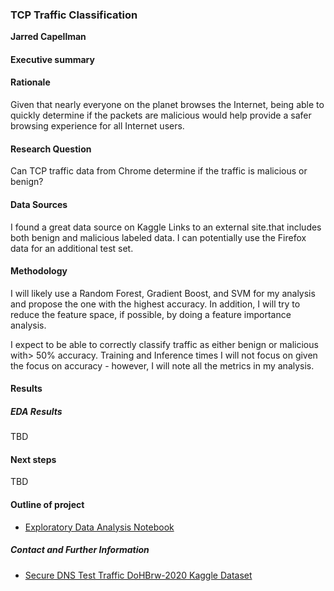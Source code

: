 ### TCP Traffic Classification

**Jarred Capellman**

#### Executive summary

#### Rationale
Given that nearly everyone on the planet browses the Internet, being able to quickly determine if the packets are malicious would help provide a safer browsing experience for all Internet users.

#### Research Question
Can TCP traffic data from Chrome determine if the traffic is malicious or benign? 

#### Data Sources
I found a great data source on Kaggle Links to an external site.that includes both benign and malicious labeled data. I can potentially use the Firefox data for an additional test set.

#### Methodology
I will likely use a Random Forest, Gradient Boost, and SVM for my analysis and propose the one with the highest accuracy.  In addition, I will try to reduce the feature space, if possible, by doing a feature importance analysis.

I expect to be able to correctly classify traffic as either benign or malicious with> 50% accuracy. Training and Inference times I will not focus on given the focus on accuracy - however, I will note all the metrics in my analysis.

#### Results
##### EDA Results
TBD

#### Next steps
TBD

#### Outline of project

- [Exploratory Data Analysis Notebook](https://github.com/jcapellman/uc-berkeley-notebooks/blob/main/Capstone_Project/CapstoneProject_eda.ipynb)


##### Contact and Further Information
- [Secure DNS Test Traffic DoHBrw-2020 Kaggle Dataset](https://www.kaggle.com/datasets/peterfriedrich1/dns-test-traffic-dohbrw2020?resource=download)
